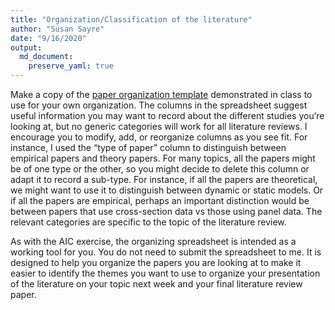```yaml
---
title: "Organization/Classification of the literature"
author: "Susan Sayre"
date: "9/16/2020"
output: 
  md_document:
    preserve_yaml: true
---
```


Make a copy of the [paper organization
template](https://docs.google.com/spreadsheets/d/1snGY44o8JOzTPyKSl4siJj2j_s04Mob3kJXwsN0_plA/copy?usp=sharing)
demonstrated in class to use for your own organization. The columns in
the spreadsheet suggest useful information you may want to record about
the different studies you’re looking at, but no generic categories will
work for all literature reviews. I encourage you to modify, add, or
reorganize columns as you see fit. For instance, I used the “type of
paper” column to distinguish between empirical papers and theory papers.
For many topics, all the papers might be of one type or the other, so
you might decide to delete this column or adapt it to record a sub-type.
For instance, if all the papers are theoretical, we might want to use it
to distinguish between dynamic or static models. Or if all the papers
are empirical, perhaps an important distinction would be between papers
that use cross-section data vs those using panel data. The relevant
categories are specific to the topic of the literature review.

As with the AIC exercise, the organizing spreadsheet is intended as a
working tool for you. You do not need to submit the spreadsheet to me.
It is designed to help you organize the papers you are looking at to
make it easier to identify the themes you want to use to organize your
presentation of the literature on your topic next week and your final
literature review paper.
